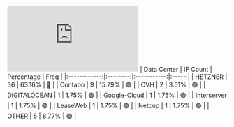 ![Diagramm](https://github.com/obajay/StateSync-snapshots/blob/main/Projects/OKP4/1/README.md)
| Data Center | IP Count | Percentage | Freq |
|:------------:|:--------:|:-----------:|:-----:|
| HETZNER | 36 | 63.16% | 🔴 |
| Contabo | 9 | 15.79% | 🟢 |
| OVH | 2 | 3.51% | 🟢 |
| DIGITALOCEAN | 1 | 1.75% | 🟢 |
| Google-Cloud | 1 | 1.75% | 🟢 |
| Interserver | 1 | 1.75% | 🟢 |
| LeaseWeb | 1 | 1.75% | 🟢 |
| Netcup | 1 | 1.75% | 🟢 |
| OTHER | 5 | 8.77% | 🟢 |